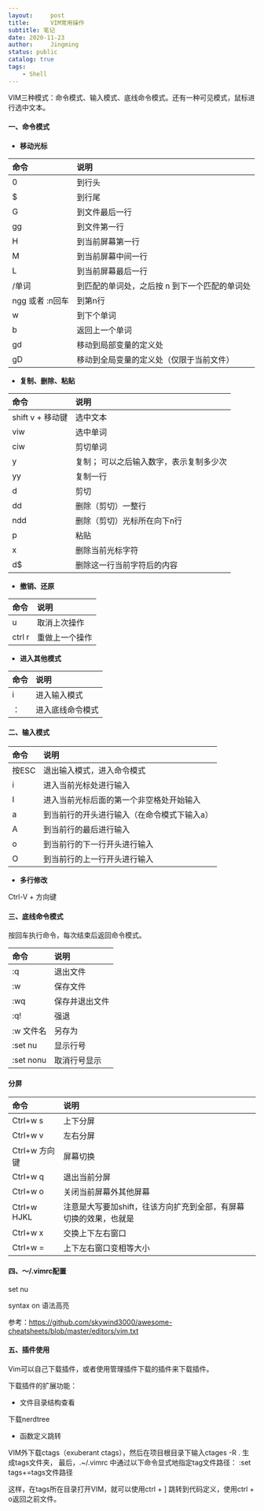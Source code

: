 ```yaml
---
layout:     post
title:      VIM常用操作
subtitle: 笔记
date: 2020-11-23
author:     Jingming
status: public
catalog: true
tags:
    - Shell
---
```


VIM三种模式：命令模式、输入模式、底线命令模式。还有一种可见模式，鼠标进行选中文本。

#### 一、命令模式

- **移动光标**

| 命令 | 说明 |
|:---|:---|
| 0 | 到行头 |
| $ | 到行尾 |
| G | 到文件最后一行 |
| gg | 到文件第一行 |
| H | 到当前屏幕第一行 |
| M | 到当前屏幕中间一行 |
| L | 到当前屏幕最后一行 |
| /单词 | 到匹配的单词处，之后按 n 到下一个匹配的单词处 |
| ngg 或者 :n回车 | 到第n行 |
| w | 到下个单词 |
| b | 返回上一个单词 |
| gd | 移动到局部变量的定义处 |
| gD | 移动到全局变量的定义处（仅限于当前文件） |


- **复制、删除、粘贴**

| 命令 | 说明 |
|:---|:---|
|shift v + 移动键| 选中文本 |
| viw | 选中单词 |
|ciw| 剪切单词 |
| y | 复制； 可以之后输入数字，表示复制多少次 |
| yy | 复制一行 |
| d | 剪切 |
| dd | 删除（剪切）一整行 |
| ndd | 删除（剪切）光标所在向下n行 |
| p | 粘贴 |
| x | 删除当前光标字符 |
| d$ | 删除这一行当前字符后的内容 |

- **撤销、还原**

| 命令 | 说明 |
|:---|:---|
|u |取消上次操作 |
|ctrl r| 重做上一个操作|

- **进入其他模式**

| 命令 | 说明 |
|:---|:---|
|i| 进入输入模式 |
|：|进入底线命令模式 |

#### 二、输入模式

| 命令 | 说明 |
|:---|:---|
|按ESC| 退出输入模式，进入命令模式|
| i | 进入当前光标处进行输入 |
| I | 进入当前光标后面的第一个非空格处开始输入 |
| a | 到当前行的开头进行输入（在命令模式下输入a） |
| A | 到当前行的最后进行输入 |
| o | 到当前行的下一行开头进行输入 |
| O | 到当前行的上一行开头进行输入 |
- **多行修改**

Ctrl-V + 方向键

#### 三、底线命令模式
按回车执行命令，每次结束后返回命令模式。

| 命令 | 说明 |
|:---|:---|
|:q | 退出文件|
|:w | 保存文件|
|:wq | 保存并退出文件|
|:q!| 强退 |
|:w 文件名 | 另存为 |
|:set nu | 显示行号 |
|:set nonu | 取消行号显示 |

#### 分屏

| 命令 | 说明 |
|:---|:---|
|Ctrl+w s| 上下分屏|
|Ctrl+w v| 左右分屏|
|Ctrl+w 方向键| 屏幕切换|
|Ctrl+w q| 退出当前分屏|
|Ctrl+w o| 关闭当前屏幕外其他屏幕|
|Ctrl+w HJKL| 注意是大写要加shift，往该方向扩充到全部，有屏幕切换的效果，也就是|
|Ctrl+w x| 交换上下左右窗口 |
|Ctrl+w =| 上下左右窗口变相等大小 |

#### 四、～/.vimrc配置

set nu

syntax on 语法高亮

参考：https://github.com/skywind3000/awesome-cheatsheets/blob/master/editors/vim.txt

#### 五、插件使用

Vim可以自己下载插件，或者使用管理插件下载的插件来下载插件。

下载插件的扩展功能：

- 文件目录结构查看

下载nerdtree

- 函数定义跳转

VIM外下载ctags（exuberant ctags），然后在项目根目录下输入ctages -R . 生成tags文件夹，
最后，.~/.vimrc 中通过以下命令显式地指定tag文件路径：
:set tags+=tags文件路径

这样，在tags所在目录打开VIM，就可以使用ctrl + ] 跳转到代码定义，使用ctrl + o返回之前文件。
